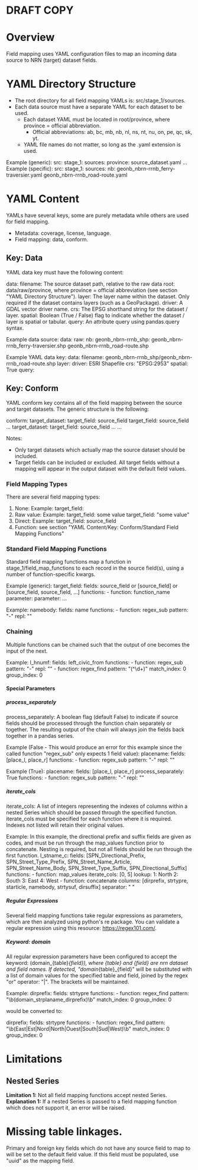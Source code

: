 # DRAFT COPY

# Overview
Field mapping uses YAML configuration files to map an incoming data source to NRN (target) dataset fields.

# YAML Directory Structure
- The root directory for all field mapping YAMLs is: src/stage_1/sources.
- Each data source must have a separate YAML for each dataset to be used.
    - Each dataset YAML must be located in root/province, where province = official abbreviation.
      - Official abbreviations: ab, bc, mb, nb, nl, ns, nt, nu, on, pe, qc, sk, yt.
    - YAML file names do not matter, so long as the .yaml extension is used.

Example (generic):
  src:
    stage_1:
      sources:
        province:
          source_dataset.yaml
          ...
Example (specific):
  src:
    stage_1:
      sources:
        nb:
          geonb_nbrn-rrnb_ferry-traversier.yaml
          geonb_nbrn-rrnb_road-route.yaml

# YAML Content
YAMLs have several keys, some are purely metadata while others are used for field mapping.
- Metadata: coverage, license, language.
- Field mapping: data, conform.

## Key: Data
YAML data key must have the following content:

data:
  filename: The source dataset path, relative to the raw data root: data/raw/province, where province = official abbreviation (see section "YAML Directory Structure").
  layer: The layer name within the dataset. Only required if the dataset contains layers (such as a GeoPackage).
  driver: A GDAL vector driver name.
  crs: The EPSG shorthand string for the dataset / layer.
  spatial: Boolean (True / False) flag to indicate whether the dataset / layer is spatial or tabular.
  query: An attribute query using pandas.query syntax.

Example data source:
  data:
    raw:
      nb:
        geonb_nbrn-rrnb_shp:
          geonb_nbrn-rrnb_ferry-traversier.shp
          geonb_nbrn-rrnb_road-route.shp

Example YAML data key:
  data:
    filename: geonb_nbrn-rrnb_shp/geonb_nbrn-rrnb_road-route.shp
    layer:
    driver: ESRI Shapefile
    crs: "EPSG:2953"
    spatial: True
    query:

## Key: Conform
YAML conform key contains all of the field mapping between the source and target datasets. The generic structure is the following:

conform:
  target_dataset:
    target_field: source_field
    target_field: source_field
    ...
  target_dataset:
    target_field: source_field
    ...
  ...

Notes:
- Only target datasets which actually map the source dataset should be included.
- Target fields can be included or excluded. All target fields without a mapping will appear in the output dataset with the default field values.

### Field Mapping Types
There are several field mapping types:
1. None:
  Example:
    target_field:
2. Raw value:
  Example:
    target_field: some value
    target_field: "some value"
3. Direct:
  Example:
    target_field: source_field
4. Function: see section "YAML Content/Key: Conform/Standard Field Mapping Functions"

### Standard Field Mapping Functions
Standard field mapping functions map a function in stage_1/field_map_functions to each record in the source field(s), using a number of function-specific kwargs.

Example (generic):
  target_field:
    fields: source_field or [source_field] or [source_field, source_field, ...]
    functions:
      - function: function_name
        parameter:
        parameter:
        ...

Example:
  namebody:
    fields: name
    functions:
      - function: regex_sub
        pattern: "-"
        repl: ""

### Chaining
Multiple functions can be chained such that the output of one becomes the input of the next.

Example:
  l_hnumf:
    fields: left_civic_from
    functions:
      - function: regex_sub
        pattern: "-"
        repl: ""
      - function: regex_find
        pattern: "(^\\d+)"
        match_index: 0
        group_index: 0

#### Special Parameters

##### process_separately
process_separately: A boolean flag (default False) to indicate if source fields should be processed through the function chain separately or together.
                    The resulting output of the chain will always join the fields back together in a pandas series.

Example (False - This would produce an error for this example since the called function "regex_sub" only expects 1 field value):
  placename:
    fields: [place_l, place_r]
    functions:
      - function: regex_sub
        pattern: "-"
        repl: ""

Example (True):
  placename:
    fields: [place_l, place_r]
    process_separately: True
    functions:
      - function: regex_sub
        pattern: "-"
        repl: ""

##### iterate_cols
iterate_cols: A list of integers representing the indexes of columns within a nested Series which should be passed through the specified function.
              iterate_cols must be specified for each function where it is required. Indexes not listed will retain their original values.

Example: In this example, the directional prefix and suffix fields are given as codes, and must be run through the map_values function prior to concatenate. Nesting is required, but not all fields should be run through the first function.
  l_stname_c:
    fields: [SPN_Directional_Prefix, SPN_Street_Type_Prefix, SPN_Street_Name_Article, SPN_Street_Name_Body, SPN_Street_Type_Suffix, SPN_Directional_Suffix]
    functions:
      - function: map_values
        iterate_cols: [0, 5]
        lookup:
          1: North
          2: South
          3: East
          4: West
      - function: concatenate
        columns: [dirprefix, strtypre, starticle, namebody, strtysuf, dirsuffix]
        separator: " "

##### Regular Expressions
Several field mapping functions take regular expressions as parameters, which are then analyzed using python's re package.
You can validate a regular expression using this resource: https://regex101.com/.

##### Keyword: domain
All regular expression parameters have been configured to accept the keyword: (domain_{table}_{field}), where {table} and {field} are nrn dataset and field names.
If detected, "domain_{table}_{field}" will be substituted with a list of domain values for the specified table and field, joined by the regex "or" operator: "|". The brackets will be maintained.

Example:
  dirprefix:
    fields: strtypre
    functions:
      - function: regex_find
        pattern: "\\b(domain_strplaname_dirprefix)\\b"
        match_index: 0
        group_index: 0

  would be converted to:

  dirprefix:
    fields: strtypre
    functions:
      - function: regex_find
        pattern: "\\b(East|Est|Nord|North|Ouest|South|Sud|West)\\b"
        match_index: 0
        group_index: 0

# Limitations

## Nested Series
**Limitation 1:** Not all field mapping functions accept nested Series.
**Explanation 1:** If a nested Series is passed to a field mapping function which does not support it, an error will be raised.

# Missing table linkages.
Primary and foreign key fields which do not have any source field to map to will be set to the default field value. If this field must be populated, use "uuid" as the mapping field.
